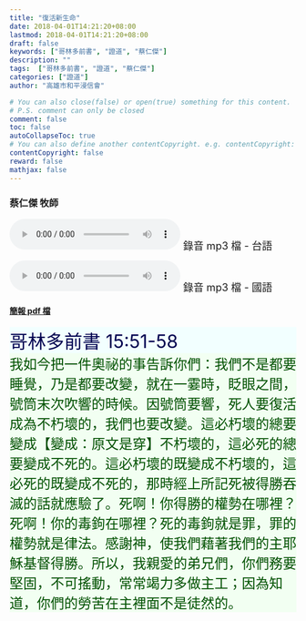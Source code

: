 ```yaml
---
title: "復活新生命"
date: 2018-04-01T14:21:20+08:00
lastmod: 2018-04-01T14:21:20+08:00
draft: false
keywords: ["哥林多前書", "證道", "蔡仁傑"]
description: ""
tags:  ["哥林多前書", "證道", "蔡仁傑"]
categories: ["證道"]
author: "高雄市和平浸信會"

# You can also close(false) or open(true) something for this content.
# P.S. comment can only be closed
comment: false
toc: false
autoCollapseToc: true
# You can also define another contentCopyright. e.g. contentCopyright: "This is another copyright."
contentCopyright: false
reward: false
mathjax: false
---
```


### 蔡仁傑 牧師

<audio controls src="https://hbc.nctu.me/mp3-s/s20180401t.mp3"></audio><font size="4"> 錄音 mp3 檔 - 台語</font>

<audio controls src="https://hbc.nctu.me/mp3-s/s20180401c.mp3"></audio><font size="4"> 錄音 mp3 檔 - 國語</font>

#### [簡報 pdf 檔](/pdf-s/s20180401.pdf "復活新生命")

<div style="background-color:#F2FFFF"><font size="6", color="#000050">
哥林多前書 15:51-58
</font>
</div>

<div style="background-color:#F2FFF2"><font size="5", color="005000">
我如今把一件奧祕的事告訴你們：我們不是都要睡覺，乃是都要改變，就在一霎時，眨眼之間，號筒末次吹響的時候。因號筒要響，死人要復活成為不朽壞的，我們也要改變。這必朽壞的總要變成【變成：原文是穿】不朽壞的，這必死的總要變成不死的。這必朽壞的既變成不朽壞的，這必死的既變成不死的，那時經上所記死被得勝吞滅的話就應驗了。死啊！你得勝的權勢在哪裡？死啊！你的毒鉤在哪裡？死的毒鉤就是罪，罪的權勢就是律法。感謝神，使我們藉著我們的主耶穌基督得勝。所以，我親愛的弟兄們，你們務要堅固，不可搖動，常常竭力多做主工；因為知道，你們的勞苦在主裡面不是徒然的。
</font>
</div>